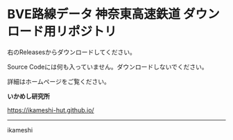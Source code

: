 # BVE路線データ 神奈東高速鉄道 ダウンロード用リポジトリ
右のReleasesからダウンロードしてください。

Source Codeには何も入っていません。ダウンロードしないでください。


詳細はホームページをご覧ください。

**いかめし研究所**

https://ikameshi-hut.github.io/

---

ikameshi
